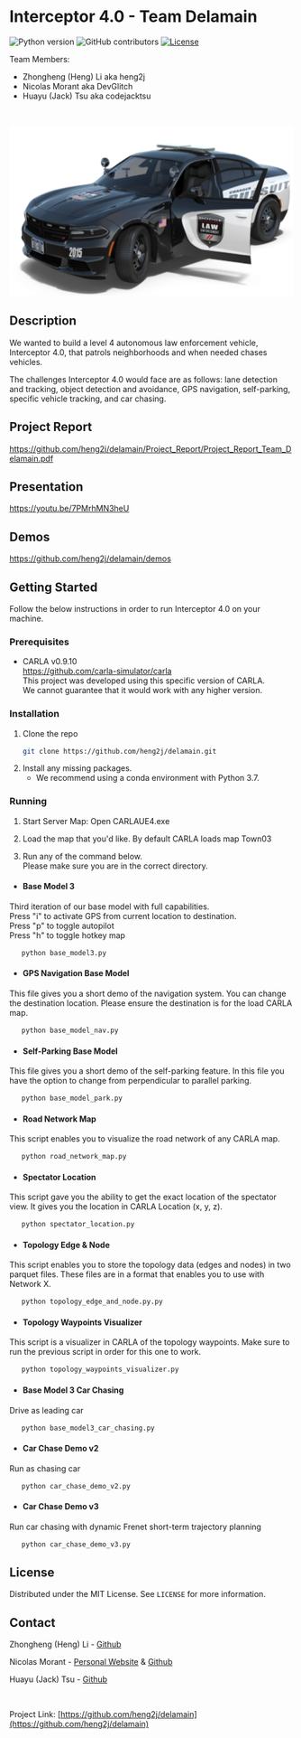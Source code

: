 # Interceptor 4.0 - Team Delamain

![Python version](https://img.shields.io/badge/python-v3.7-blue)
![GitHub contributors](https://img.shields.io/github/contributors/heng2j/delamain)
[![License](https://img.shields.io/badge/license-MIT-green)](./LICENSE)

Team Members:
   * Zhongheng (Heng) Li aka heng2j
   * Nicolas Morant aka DevGlitch
   * Huayu (Jack) Tsu aka codejacktsu


<!-- PROJECT LOGO -->
<br />
<p align="center">
  <a href="https://github.com/heng2j/delamain">
    <img src="images/police_car_picture.png" alt="Logo" height="300">
  </a>
</p>


<!-- DESCRIPTION OF THE PROJECT -->
## Description
We wanted to build a level 4 autonomous law enforcement vehicle, Interceptor 4.0, 
that patrols neighborhoods and when needed chases vehicles. 

The challenges Interceptor 4.0 would face are as follows: lane detection and tracking, 
object detection and avoidance, GPS navigation, self-parking, specific vehicle tracking, and car chasing.


<!-- PROJECT REPORT-->
## Project Report
https://github.com/heng2j/delamain/Project_Report/Project_Report_Team_Delamain.pdf


<!-- PROJECT PRESENTATION-->
## Presentation
https://youtu.be/7PMrhMN3heU


<!-- DEMO OF THE PROJECT -->
## Demos
https://github.com/heng2j/delamain/demos


<!-- GETTING STARTED -->
## Getting Started

Follow the below instructions in order to run Interceptor 4.0 on your machine.


### Prerequisites

* CARLA v0.9.10<br>
  https://github.com/carla-simulator/carla <br>
  This project was developed using this specific version of CARLA.<br>
  We cannot guarantee that it would work with any higher version.
  
  
### Installation

1. Clone the repo
   ```sh
   git clone https://github.com/heng2j/delamain.git
   ```
2. Install any missing packages. 
   + We recommend using a conda environment with Python 3.7.
    

### Running

1. Start Server Map: Open CARLAUE4.exe


2. Load the map that you'd like. By default CARLA loads map Town03


3. Run any of the command below.<br>
   Please make sure you are in the correct directory.
   

* #### Base Model 3

Third iteration of our base model with full capabilities.<br>
Press "i" to activate GPS from current location to destination.<br>
Press "p" to toggle autopilot<br>
Press "h" to toggle hotkey map
```sh
   python base_model3.py
   ```

* #### GPS Navigation Base Model

This file gives you a short demo of the navigation system. You can change the destination location.
Please ensure the destination is for the load CARLA map.
```sh
   python base_model_nav.py
   ```

* #### Self-Parking Base Model

This file gives you a short demo of the self-parking feature. In this file you have the option to change from perpendicular to parallel parking.
```sh
   python base_model_park.py
   ```

* #### Road Network Map

This script enables you to visualize the road network of any CARLA map.
```sh
   python road_network_map.py
   ```

* #### Spectator Location

This script gave you the ability to get the exact location of the spectator view. 
It gives you the location in CARLA Location (x, y, z).
```sh
   python spectator_location.py
   ```

* #### Topology Edge & Node

This script enables you to store the topology data (edges and nodes) in two parquet files.
These files are in a format that enables you to use with Network X.
```sh
   python topology_edge_and_node.py.py
   ```

* #### Topology Waypoints Visualizer

This script is a visualizer in CARLA of the topology waypoints. Make sure to run the previous script in order for this one to work.
```sh
   python topology_waypoints_visualizer.py
   ```

* #### Base Model 3 Car Chasing

Drive as leading car
```sh
   python base_model3_car_chasing.py
   ```

* #### Car Chase Demo v2

Run as chasing car
```sh
   python car_chase_demo_v2.py
   ```

* #### Car Chase Demo v3

Run car chasing with dynamic Frenet short-term trajectory planning
```sh
   python car_chase_demo_v3.py
   ```


<!-- LICENSE -->
## License

Distributed under the MIT License. See `LICENSE` for more information.


<!-- CONTACT -->
## Contact

Zhongheng (Heng) Li  - [Github](https://github.com/heng2j)

Nicolas Morant - [Personal Website](https://www.nicolasmorant.com/)
 & [Github](https://github.com/DevGlitch)

Huayu (Jack) Tsu - [Github](https://github.com/codejacktsu)


<br>

Project Link: [https://github.com/heng2j/delamain](https://github.com/heng2j/delamain)

